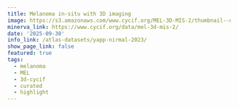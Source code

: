 ```yaml
---
title: Melanoma in-situ with 3D imaging
image: https://s3.amazonaws.com/www.cycif.org/MEL-3D-MIS-2/thumbnail--default.jpg
minerva_link: https://www.cycif.org/data/mel-3d-mis-2/
date: '2025-09-30'
info_link: /atlas-datasets/yapp-nirmal-2023/
show_page_link: false
featured: true
tags:
  - melanoma
  - MEL
  - 3d-cycif
  - curated
  - highlight
---
```

